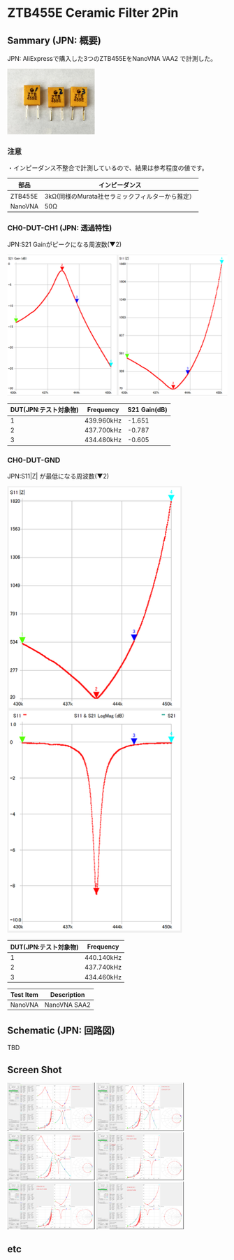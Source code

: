# ZTB455E Ceramic Filter 2Pin

## Sammary (JPN: 概要)

JPN: AliExpressで購入した3つのZTB455EをNanoVNA VAA2 で計測した。

<img src="ZTB455E_2.jpg" width="200">

### 注意

・インピーダンス不整合で計測しているので、結果は参考程度の値です。

|部品|インピーダンス|
----|----
|ZTB455E |3kΩ(同様のMurata社セラミックフィルターから推定）| 
|NanoVNA |50Ω|


### CH0-DUT-CH1 (JPN: 透過特性)

JPN:S21 Gainがピークになる周波数(▼2)

<img src="CH0-DUT-CH1_ZTB455E_1_S21_S11Z.png" width="600">

|DUT(JPN:テスト対象物)|Frequency| S21 Gain(dB) | 
----|----|----
|1 |439.960kHz| -1.651|
|2 |437.700kHz| -0.787|
|3 |434.480kHz| -0.605|

### CH0-DUT-GND

JPN:S11|Z| が最低になる周波数(▼2)

<img src="CH0-DUT-GND_ZTB455E_1_S11Z.png" width="400">


|DUT(JPN:テスト対象物)|Frequency|
----|----
|1 |440.140kHz| 
|2 |437.740kHz| 
|3 |434.460kHz| 

|Test Item| Description|
----|----
|NanoVNA| NanoVNA SAA2|


## Schematic (JPN: 回路図)

TBD

## Screen Shot

<img src="CH0-DUT-CH1_ZTB455E_1.png" width="200">
<img src="CH0-DUT-CH1_ZTB455E_2.png" width="200">
<img src="CH0-DUT-CH1_ZTB455E_3.png" width="200">
<img src="CH0-DUT-GND_ZTB455E_1.png" width="200">
<img src="CH0-DUT-GND_ZTB455E_2.png" width="200">
<img src="CH0-DUT-GND_ZTB455E_3.png" width="200">


## etc
